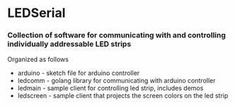 # LEDSerial
### Collection of software for communicating with and controlling individually addressable LED strips

Organized as follows

* arduino - sketch file for arduino controller
* ledcomm - golang library for communicating with arduino controller
* ledmain - sample client for controlling led strip, includes demos
* ledscreen - sample client that projects the screen colors on the led strip


